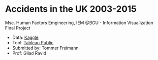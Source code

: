 # Accidents in the UK 2003-2015
Msc. Human Factors Emgineering, IEM @BGU - Information Visualization Final Project

* Data: [Kaggle](https://www.kaggle.com/datasets/tsiaras/uk-road-safety-accidents-and-vehicles/data?select=Vehicle_Information.csv)
* Tool: [Tableau Public](https://www.tableau.com/)
* Submitted by: Tommer Freimann
* Prof: Gilad Ravid
